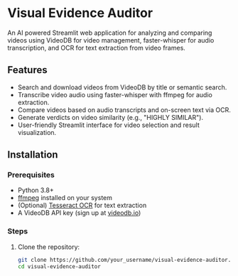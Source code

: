 # Visual Evidence Auditor

An AI powered Streamlit web application for analyzing and comparing videos using VideoDB for video management, faster-whisper for audio transcription, and OCR for text extraction from video frames.

## Features
- Search and download videos from VideoDB by title or semantic search.
- Transcribe video audio using faster-whisper with ffmpeg for audio extraction.
- Compare videos based on audio transcripts and on-screen text via OCR.
- Generate verdicts on video similarity (e.g., "HIGHLY SIMILAR").
- User-friendly Streamlit interface for video selection and result visualization.

## Installation

### Prerequisites
- Python 3.8+
- [ffmpeg](https://ffmpeg.org/download.html) installed on your system
- (Optional) [Tesseract OCR](https://github.com/tesseract-ocr/tesseract) for text extraction
- A VideoDB API key (sign up at [videodb.io](https://videodb.io))

### Steps
1. Clone the repository:
   ```bash
   git clone https://github.com/your_username/visual-evidence-auditor.git
   cd visual-evidence-auditor
